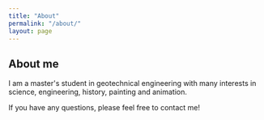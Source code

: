 ```yaml
---
title: "About"
permalink: "/about/"
layout: page
---
```

## About me

I am a master's student in geotechnical engineering with many interests in science, engineering, history, painting and animation.

If you have any questions, please feel free to contact me!
